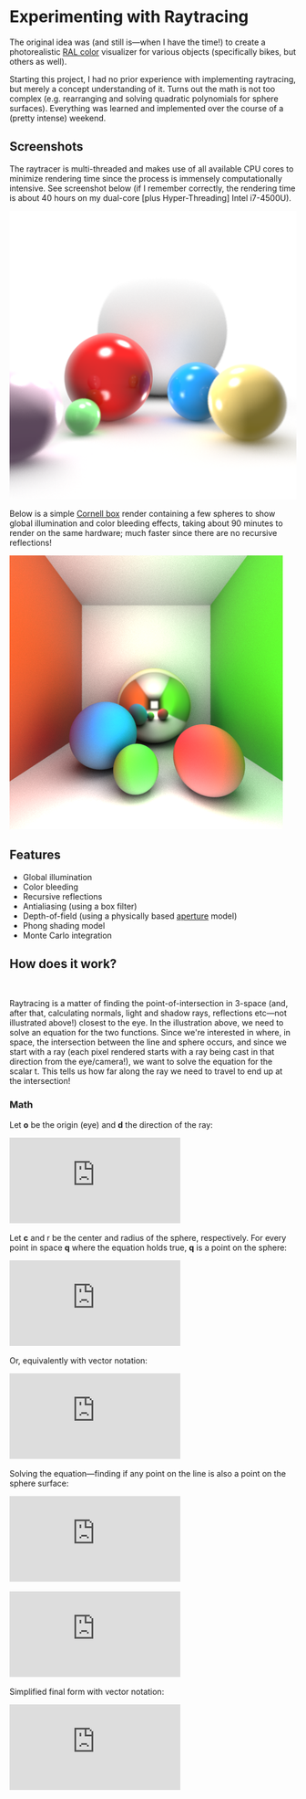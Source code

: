 # Experimenting with Raytracing

The original idea was (and still is—when I have the time!) to create a photorealistic [RAL color](https://en.wikipedia.org/wiki/RAL_colour_standard) visualizer for various objects (specifically bikes, but others as well).

Starting this project, I had no prior experience with implementing raytracing, but merely a concept understanding of it. Turns out the math is not too complex (e.g. rearranging and solving quadratic polynomials for sphere surfaces). Everything was learned and implemented over the course of a (pretty intense) weekend.

## Screenshots

The raytracer is multi-threaded and makes use of all available CPU cores to minimize rendering time since the process is immensely computationally intensive. See screenshot below (if I remember correctly, the rendering time is about 40 hours on my dual-core [plus Hyper-Threading] Intel i7-4500U).

<img alt="" src="ral-viz/images/rt0.png"/>

Below is a simple [Cornell box](https://en.wikipedia.org/wiki/Cornell_box) render containing a few spheres to show global illumination and color bleeding effects, taking about 90 minutes to render on the same hardware; much faster since there are no recursive reflections!

<img alt="" src="ral-viz/images/rt1.png"/>

## Features

* Global illumination
* Color bleeding
* Recursive reflections
* Antialiasing (using a box filter)
* Depth-of-field (using a physically based [aperture](https://en.wikipedia.org/wiki/Aperture) model)
* Phong shading model
* Monte Carlo integration

## How does it work?

<img alt="" src="images/raytrace.png"/>

Raytracing is a matter of finding the point-of-intersection in 3-space (and, after that, calculating normals, light and shadow rays, reflections etc—not illustrated above!) closest to the eye. In the illustration above, we need to solve an equation for the two functions. Since we're interested in where, in space, the intersection between the line and sphere occurs, and since we start with a ray (each pixel rendered starts with a ray being cast in that direction from the eye/camera!), we want to solve the equation for the scalar t. This tells us how far along the ray we need to travel to end up at the intersection!

### Math

Let **o** be the origin (eye) and **d** the direction of the ray:

![Eq. 1](https://latex.codecogs.com/gif.latex?%5Cvec%7Bp%7D%3D%5Cvec%7Bo%7D&plus;%5Cvec%7Bd%7D%20%5Ccdot%20t "Eq. 1")

Let **c** and r be the center and radius of the sphere, respectively. For every point in space **q** where the equation holds true, **q** is a point on the sphere:

![Eq. 2a](https://latex.codecogs.com/gif.latex?%28q_x-c_x%29%5E2&plus;%28q_y-c_y%29%5E2&plus;%28q_z-c_z%29%5E2%3Dr%5E2 "Eq. 2a")

Or, equivalently with vector notation:

![Eq. 2b](https://latex.codecogs.com/gif.latex?%28%5Cvec%7Bq%7D-%5Cvec%7Bc%7D%29%20%5Ccdot%20%28%5Cvec%7Bq%7D-%5Cvec%7Bc%7D%29%3Dr%5E2 "Eq. 2b")

Solving the equation—finding if any point on the line is also a point on the sphere surface:

![Eq. 3](https://latex.codecogs.com/gif.latex?%5Cbegin%7Balign*%7D%20%26%28o_x&plus;d_xt-c_x%29%5E2%26%20%26&plus;%20%26%28o_y&plus;d_yt-c_y%29%5E2%26%20%26&plus;%20%26%5C%20%5C%20%28o_z&plus;d_zt-c_z%29%5E2%26%20%26%3D%20r%5E2%20%5C%5C%20%26%28o_x-c_x&plus;d_xt%29%5E2%26%20%26&plus;%20%26%28o_y-c_y&plus;d_yt%29%5E2%26%20%26&plus;%20%26%5C%20%5C%20%28o_z-c_z&plus;d_zt%29%5E2%20-r%5E2%26%20%26%3D%200%20%5Cend%7Balign*%7D%20%5C%5C%20%5C%5C%20%5Cbegin%7Balign*%7D%20%26%28o_x-c_x%29%5E2%20%26%20%26&plus;%20%26%202t%28o_x-c_x%29d_x%20%26%20%26&plus;%20%26%5C%20%5C%20t%5E2d_x%5E2%20%26&plus;%20%26%20%5C%5C%20%26%28o_y-c_y%29%5E2%20%26%20%26&plus;%20%26%202t%28o_y-c_y%29d_y%20%26%20%26&plus;%20%26%5C%20%5C%20t%5E2d_y%5E2%20%26&plus;%20%26%5C%5C%20%26%28o_z-c_z%29%5E2%20%26%20%26&plus;%20%26%202t%28o_z-c_z%29d_z%20%26%20%26&plus;%20%26%5C%20%5C%20t%5E2d_z%5E2%20%26-%20%26%20%26%20r%5E2%20%3D%20%5C%200%20%26%20%5Cend%7Balign*%7D%20%5C%5C%20%5C%5C%20%5Cbegin%7Balign*%7D%20%26t%5E2%20%28%26%26%5Cphantom%7B%28o_x-c_x%29%7Dd_x%5E2%26%20%26&plus;%20%26%26%5Cphantom%7B%28o_y-c_y%29%7Dd_y%5E2%26%20%26&plus;%20%26%26%5Cphantom%7B%28o_z-c_z%29%7Dd_z%5E2%26%29%20%26%26&plus;%20%5C%5C%20%262t%20%28%26%26%28o_x-c_x%29d_x%26%20%26&plus;%20%26%26%28o_y-c_y%29d_y%26%20%26&plus;%20%26%26%28o_z-c_z%29d_z%26%29%20%26%26&plus;%20%5C%5C%20%26%5C%20%26%26%28o_x-c_x%29%5E2%26%20%26&plus;%20%26%26%28o_y-c_y%29%5E2%26%20%26&plus;%20%26%26%28o_z-c_z%29%5E2%26%20%26%26-%20%26%26r%5E2%20%3D%200%20%5Cend%7Balign*%7D%20%5C%5C%20%5C%5C%20%5Cbegin%7Balign*%7D%20a%26%3D%28d_x%5E2&plus;d_y%5E2&plus;d_z%5E2%29%20%5C%5C%20b%26%3D2%28%28o_x-c_x%29d_x&plus;%28o_y-c_y%29d_y&plus;%28o_z-c_z%29d_z%29%20%5C%5C%20c%26%3D%28o_x-c_x%29%5E2&plus;%28o_y-c_y%29%5E2&plus;%28o_z-c_z%29%5E2-r%5E2%20%5Cend%7Balign*%7D "Eq. 3")

![Eq. 3 cont.](https://latex.codecogs.com/gif.latex?%5Cbegin%7Balign*%7D%20t%5E2&plus;%20%5Cleft%28%20%5Cdfrac%7Bb%7D%7Ba%7D%20%5Cright%29t&plus;%5Cfrac%7Bc%7D%7Ba%7D%20%26%3D%200%20%5C%5C%20t%5E2&plus;%20%5Cleft%28%20%5Cdfrac%7Bb%7D%7Ba%7D%20%5Cright%29t%20%26%3D%20-%5Cdfrac%7Bc%7D%7Ba%7D%20%5C%5C%20%5Cleft%28%20t&plus;%5Cfrac%7Bb%7D%7B2a%7D%20%5Cright%29%5E2%20%26%3D%20-%5Cfrac%7Bc%7D%7Ba%7D&plus;%5Cleft%28%5Cfrac%7Bb%7D%7B2a%7D%5Cright%29%5E2%20%5C%5C%20t&plus;%5Cfrac%7Bb%7D%7B2a%7D%20%26%3D%20%5Cpm%20%5Csqrt%7B-%5Cfrac%7Bc%7D%7Ba%7D&plus;%5Cleft%28%20%5Cfrac%7Bb%7D%7B2a%7D%20%5Cright%29%5E2%7D%20%5C%5C%20t%20%26%3D%20%5Cpm%20%5Csqrt%7B-%5Cdfrac%7Bc%7D%7Ba%7D&plus;%5Cleft%28%20%5Cdfrac%7Bb%7D%7B2a%7D%20%5Cright%29%5E2%7D%20-%20%5Cdfrac%7Bb%7D%7B2a%7D%20%5Cend%7Balign*%7D "Eq. 3 cont.")

Simplified final form with vector notation:

![Eq. 4](https://latex.codecogs.com/gif.latex?%5C%5C%20i%3D%5Cvec%7Bd%7D%20%5Ccdot%20%5Cvec%7Bd%7D%20%5C%5C%20j%3D%5Cvec%7Bd%7D%20%5Ccdot%20%5Cvec%7Bo%7D-%5Cvec%7Bd%7D%20%5Ccdot%20%5Cvec%7Bc%7D%20%5C%5C%20k%3D%5Cvec%7Bo%7D%20%5Ccdot%20%5Cvec%7Bo%7D%20&plus;%20%5Cvec%7Bc%7D%20%5Ccdot%20%5Cvec%7Bc%7D-2%5Cvec%7Bo%7D%20%5Ccdot%20%5Cvec%7Bc%7D-r%5E2%20%5C%5C%20%5C%5C%20t%3D-%5Cdfrac%7Bj%7D%7Bi%7D%20%5Cpm%20%5Csqrt%7B-%5Cdfrac%7Bk%7D%7Bi%7D%20&plus;%20%5Cleft%28%5Cdfrac%7Bj%7D%7Bi%7D%5Cright%29%5E2%7D "Eq. 4")
